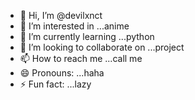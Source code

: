 - 👋 Hi, I’m @devilxnct
- 👀 I’m interested in ...anime
- 🌱 I’m currently learning ...python
- 💞️ I’m looking to collaborate on ...project
- 📫 How to reach me ...call me
- 😄 Pronouns: ...haha
- ⚡ Fun fact: ...lazy

<!---
devilxnct/devilxnct is a ✨ special ✨ repository because its `README.md` (this file) appears on your GitHub profile.
You can click the Preview link to take a look at your changes.
--->
